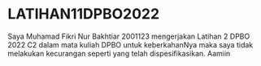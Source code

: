 # LATIHAN11DPBO2022

Saya Muhamad Fikri Nur Bakhtiar 2001123 mengerjakan Latihan 2 DPBO 2022 C2 dalam mata kuliah DPBO untuk keberkahanNya maka saya tidak melakukan kecurangan seperti yang telah dispesifikasikan. Aamiin
